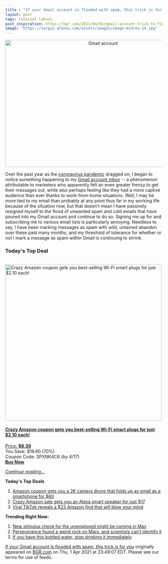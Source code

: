 ```yaml
---
title : "If your Gmail account is flooded with spam, this trick is for you"
layout: post
tags: tutorial labnol
post_inspiration: https://bgr.com/2021/04/01/gmail-account-trick-to-figure-out-whos-spamming-you-selling-your-data/
image: "https://sergio.afanou.com/assets/images/image-midres-14.jpg"
---
```


<center><a href="https://bgr.com/2021/04/01/gmail-account-trick-to-figure-out-whos-spamming-you-selling-your-data/" class="bgr-rss-featured-image bgr-rss-test-class"><img loading="lazy" width="610" height="407" src="https://bgr.com/wp-content/uploads/2021/04/rsz_adobestock_233944854.jpg?quality=70&amp;strip=all&amp;w=610" class="attachment-feed_normal size-feed_normal wp-post-image" alt="Gmail account" loading="lazy" srcset="https://bgr.com/wp-content/uploads/2021/04/rsz_adobestock_233944854.jpg 1368w, https://bgr.com/wp-content/uploads/2021/04/rsz_adobestock_233944854.jpg?resize=150,100 150w, https://bgr.com/wp-content/uploads/2021/04/rsz_adobestock_233944854.jpg?resize=300,200 300w, https://bgr.com/wp-content/uploads/2021/04/rsz_adobestock_233944854.jpg?resize=768,512 768w, https://bgr.com/wp-content/uploads/2021/04/rsz_adobestock_233944854.jpg?resize=1024,683 1024w, https://bgr.com/wp-content/uploads/2021/04/rsz_adobestock_233944854.jpg?resize=610,407 610w, https://bgr.com/wp-content/uploads/2021/04/rsz_adobestock_233944854.jpg?resize=685,456 685w, https://bgr.com/wp-content/uploads/2021/04/rsz_adobestock_233944854.jpg?resize=664,443 664w, https://bgr.com/wp-content/uploads/2021/04/rsz_adobestock_233944854.jpg?resize=252,168 252w, https://bgr.com/wp-content/uploads/2021/04/rsz_adobestock_233944854.jpg?resize=1200,800 1200w, https://bgr.com/wp-content/uploads/2021/04/rsz_adobestock_233944854.jpg?resize=782,521 782w, https://bgr.com/wp-content/uploads/2021/04/rsz_adobestock_233944854.jpg?resize=827,551 827w, https://bgr.com/wp-content/uploads/2021/04/rsz_adobestock_233944854.jpg?resize=870,580 870w, https://bgr.com/wp-content/uploads/2021/04/rsz_adobestock_233944854.jpg?resize=191,127 191w, https://bgr.com/wp-content/uploads/2021/04/rsz_adobestock_233944854.jpg?resize=166,110 166w, https://bgr.com/wp-content/uploads/2021/04/rsz_adobestock_233944854.jpg?resize=800,533 800w, https://bgr.com/wp-content/uploads/2021/04/rsz_adobestock_233944854.jpg?resize=220,147 220w" sizes="(max-width: 610px) 100vw, 610px" title="Gmail account" /></a></center><p>Over the past year as the <a href="https://bgr.com/2021/02/18/coronavirus-transmission-80-percent-of-covid-19-cases-happen-in-5-places/">coronavirus pandemic</a> dragged on, I began to notice something happening to my <a href="https://www.cnet.com/how-to/10-most-important-gmail-tools-youll-use-every-day/">Gmail account inbox</a> -- a phenomenon attributable to marketers who apparently felt an even greater frenzy to get their messages out, while also perhaps feeling like they had a more captive audience than ever thanks to work-from-home situations. Well, I may be more tied to my email than probably at any point thus far in my working life because of the situation now, but that doesn't mean I have passively resigned myself to the flood of unwanted spam and cold emails that have poured into my Gmail account and continue to do so. Signing me up for and subscribing me to various email lists is particularly annoying. Needless to say, I have been marking messages as spam with wild, untamed abandon over these past many months, and my threshold of tolerance for whether or not I mark a message as spam within Gmail is continuing to shrink.</p>
<h3>Today's Top Deal</h3>
<p><a href="https://www.amazon.com/Gosund-Compatible-Required-appliances-Certified/dp/B079MFTYMV?tag=b0c55topdeals-20"><br><img height="500px" width="500px" src="https://m.media-amazon.com/images/I/41XmxsuucoL.jpg" alt="Crazy Amazon coupon gets you best-selling Wi-Fi smart plugs for just $2.10 each!"><br></a></p>
<h4><a href="https://www.amazon.com/Gosund-Compatible-Required-appliances-Certified/dp/B079MFTYMV?tag=b0c55rss-20">Crazy Amazon coupon gets you best-selling Wi-Fi smart plugs for just $2.10 each!</a></h4>
<p><a href="https://www.amazon.com/Gosund-Compatible-Required-appliances-Certified/dp/B079MFTYMV?tag=b0c55rss-20">Price: <strong>$8.39</strong></a><br><span>You Save: $19.60 (70%)</span><br><span>Coupon Code: SPXNK4C6 (by 4/17)</span><br><strong><a href="https://www.amazon.com/Gosund-Compatible-Required-appliances-Certified/dp/B079MFTYMV?tag=b0c55rss-20">Buy Now</a></strong></p>
<p><a href="https://bgr.com/2021/04/01/gmail-account-trick-to-figure-out-whos-spamming-you-selling-your-data/" class="more-link"><em>Continue reading...</em></a></p>

<p><strong>Today's Top Deals</strong></p>
<ol>
<li><a href="https://bgr.com/2021/04/01/drone-with-camera-on-amazon-prime-coupon-lowest-price/?utm_source=rss&#038;utm_campaign=topdeals">Amazon coupon gets you a 2K camera drone that folds up as small as a smartphone for $60</a></li>
<li><a href="https://bgr.com/2021/04/01/amazon-echo-deals-lowest-price-echo-flex-alexa-speaker/?utm_source=rss&#038;utm_campaign=topdeals">Crazy Amazon sale gets you an Alexa smart speaker for just $17</a></li>
<li><a href="https://bgr.com/2021/04/01/viral-tiktok-reveals-a-23-amazon-find-that-will-blow-your-mind/?utm_source=rss&#038;utm_campaign=topdeals">Viral TikTok reveals a $23 Amazon find that will blow your mind</a></li>
</ol>

<p><strong>Trending Right Now:</strong></p>
<ol>
<li><a href="https://bgr.com/2021/04/01/new-stimulus-check-coming-tax-refund-for-unemployment-benefits/">New stimulus check for the unemployed might be coming in May</a></li>
<li><a href="https://bgr.com/2021/04/01/mars-rock-perseverance-mystery/">Perseverance found a weird rock on Mars, and scientists can&#8217;t identify it</a></li>
<li><a href="https://bgr.com/2021/04/01/real-water-recall-brand-fda/">If you have this bottled water, stop drinking it immediately</a></li>
</ol>
<p><a href="https://bgr.com/2021/04/01/gmail-account-trick-to-figure-out-whos-spamming-you-selling-your-data/">If your Gmail account is flooded with spam, this trick is for you</a> originally appeared on <a href="http://bgr.com">BGR.com</a> on Thu, 1 Apr 2021 at 23:49:07 EDT. Please see our terms for use of feeds.</p>